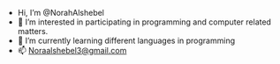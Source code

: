 -  Hi, I’m @NorahAlshebel
- 👀 I’m interested in participating in programming and computer related matters.
- 🌱 I’m currently learning different languages in programming
- 📫 Noraalshebel3@gmail.com

<!---
NorahAlshebel/NorahAlshebel is a ✨ special ✨ repository because its `README.md` (this file) appears on your GitHub profile.
You can click the Preview link to take a look at your changes.
--->

